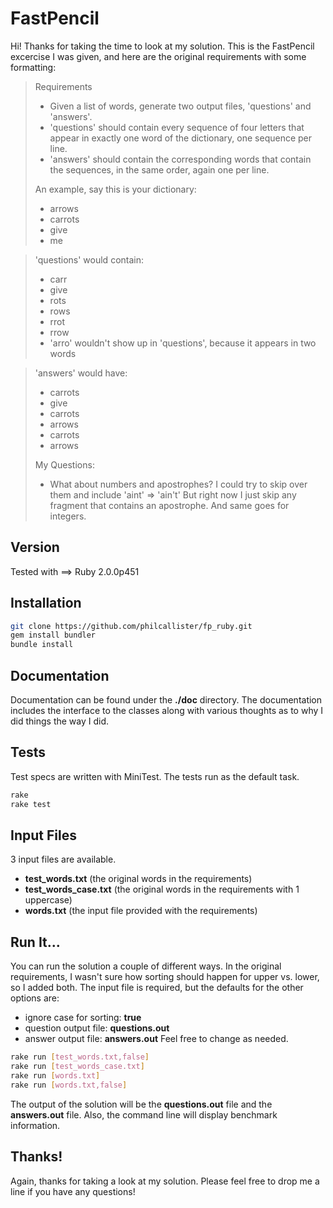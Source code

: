 FastPencil
=========

Hi! Thanks for taking the time to look at my solution.  This is the FastPencil excercise I was given, and here are the original requirements with some formatting:

>Requirements
> - Given a list of words, generate two output
files, 'questions' and 'answers'.
> - 'questions' should contain every
sequence of four letters that appear in exactly one word of the
dictionary, one sequence per line.
> - 'answers' should contain the
corresponding words that contain the sequences, in the same order,
again one per line.
> 
>An example, say this is your dictionary:
> - arrows
> - carrots
> - give
> - me

>'questions' would contain:
> - carr
> - give
> - rots
> - rows
> - rrot
> - rrow
> - 'arro' wouldn't show up in 'questions', because it appears in two words

>'answers' would have:
> - carrots
> - give
> - carrots
> - arrows
> - carrots
> - arrows
>
>My Questions:
> - What about numbers and apostrophes?  I could try to skip over them and include 'aint' => 'ain't'
But right now I just skip any fragment that contains an apostrophe.  And same goes for integers.

Version
--------------
Tested with ==> Ruby 2.0.0p451

Installation
--------------
```sh
git clone https://github.com/philcallister/fp_ruby.git
gem install bundler
bundle install
```
Documentation
--------------
Documentation can be found under the __./doc__ directory. The documentation includes the interface to the classes along with various thoughts as to why I did things the way I did.

Tests
--------------
Test specs are written with MiniTest.  The tests run as the default task.
```sh
rake
rake test
```

Input Files
--------------
3 input files are available.
- __test_words.txt__ (the original words in the requirements)
- __test_words_case.txt__ (the original words in the requirements with 1 uppercase)
- __words.txt__ (the input file provided with the requirements)

Run It...
--------------
You can run the solution a couple of different ways. In the original requirements, I wasn't sure how sorting should happen for upper vs. lower, so I added both.  The input file is required, but the defaults for the other options are:
- ignore case for sorting: __true__
- question output file: __questions.out__
- answer output file: __answers.out__
Feel free to change as needed.

```sh
rake run [test_words.txt,false]
rake run [test_words_case.txt]
rake run [words.txt]
rake run [words.txt,false]
```
The output of the solution will be the __questions.out__ file and the __answers.out__ file.  Also, the command line will display benchmark information. 

Thanks!
--------------
Again, thanks for taking a look at my solution.  Please feel free to drop me a line if you have any questions!